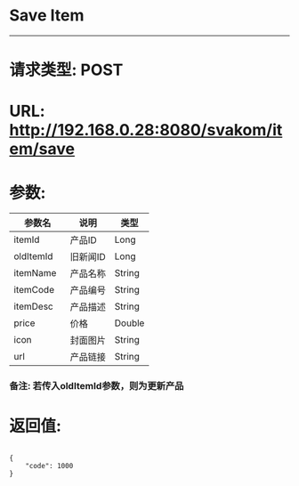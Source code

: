 # Save Item
---
# 请求类型: POST
# URL: http://192.168.0.28:8080/svakom/item/save
# 参数:
参数名    | 说明    | 类型
--------- | ------- | ----
itemId    | 产品ID   | Long
oldItemId | 旧新闻ID | Long
itemName  | 产品名称 | String
itemCode  | 产品编号 | String
itemDesc  | 产品描述 | String
price     | 价格     | Double
icon      | 封面图片 | String
url       | 产品链接 | String
### 备注: 若传入oldItemId参数，则为更新产品
# 返回值:
<pre><code>
{
    "code": 1000
}
</code></pre>
